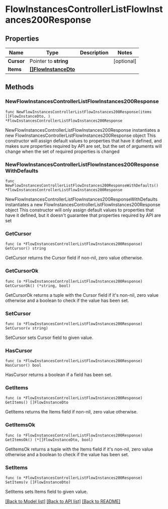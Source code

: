 # FlowInstancesControllerListFlowInstances200Response

## Properties

Name | Type | Description | Notes
------------ | ------------- | ------------- | -------------
**Cursor** | Pointer to **string** |  | [optional] 
**Items** | [**[]FlowInstanceDto**](FlowInstanceDto.md) |  | 

## Methods

### NewFlowInstancesControllerListFlowInstances200Response

`func NewFlowInstancesControllerListFlowInstances200Response(items []FlowInstanceDto, ) *FlowInstancesControllerListFlowInstances200Response`

NewFlowInstancesControllerListFlowInstances200Response instantiates a new FlowInstancesControllerListFlowInstances200Response object
This constructor will assign default values to properties that have it defined,
and makes sure properties required by API are set, but the set of arguments
will change when the set of required properties is changed

### NewFlowInstancesControllerListFlowInstances200ResponseWithDefaults

`func NewFlowInstancesControllerListFlowInstances200ResponseWithDefaults() *FlowInstancesControllerListFlowInstances200Response`

NewFlowInstancesControllerListFlowInstances200ResponseWithDefaults instantiates a new FlowInstancesControllerListFlowInstances200Response object
This constructor will only assign default values to properties that have it defined,
but it doesn't guarantee that properties required by API are set

### GetCursor

`func (o *FlowInstancesControllerListFlowInstances200Response) GetCursor() string`

GetCursor returns the Cursor field if non-nil, zero value otherwise.

### GetCursorOk

`func (o *FlowInstancesControllerListFlowInstances200Response) GetCursorOk() (*string, bool)`

GetCursorOk returns a tuple with the Cursor field if it's non-nil, zero value otherwise
and a boolean to check if the value has been set.

### SetCursor

`func (o *FlowInstancesControllerListFlowInstances200Response) SetCursor(v string)`

SetCursor sets Cursor field to given value.

### HasCursor

`func (o *FlowInstancesControllerListFlowInstances200Response) HasCursor() bool`

HasCursor returns a boolean if a field has been set.

### GetItems

`func (o *FlowInstancesControllerListFlowInstances200Response) GetItems() []FlowInstanceDto`

GetItems returns the Items field if non-nil, zero value otherwise.

### GetItemsOk

`func (o *FlowInstancesControllerListFlowInstances200Response) GetItemsOk() (*[]FlowInstanceDto, bool)`

GetItemsOk returns a tuple with the Items field if it's non-nil, zero value otherwise
and a boolean to check if the value has been set.

### SetItems

`func (o *FlowInstancesControllerListFlowInstances200Response) SetItems(v []FlowInstanceDto)`

SetItems sets Items field to given value.



[[Back to Model list]](../README.md#documentation-for-models) [[Back to API list]](../README.md#documentation-for-api-endpoints) [[Back to README]](../README.md)


